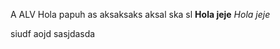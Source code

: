 A
ALV
Hola papuh as aksaksaks aksal ska sl
$\textbf{Hola jeje}$
$\textit{Hola jeje}$

siudf aojd sasjdasda
